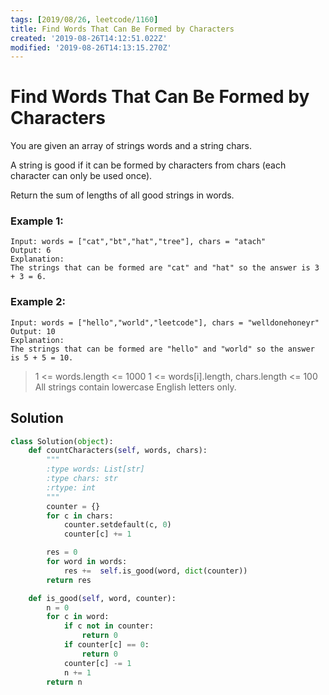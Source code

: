 ```yaml
---
tags: [2019/08/26, leetcode/1160]
title: Find Words That Can Be Formed by Characters
created: '2019-08-26T14:12:51.022Z'
modified: '2019-08-26T14:13:15.270Z'
---
```


# Find Words That Can Be Formed by Characters

You are given an array of strings words and a string chars.

A string is good if it can be formed by characters from chars (each character can only be used once).

Return the sum of lengths of all good strings in words.

### Example 1:

```
Input: words = ["cat","bt","hat","tree"], chars = "atach"
Output: 6
Explanation:
The strings that can be formed are "cat" and "hat" so the answer is 3 + 3 = 6.
```

### Example 2:

```
Input: words = ["hello","world","leetcode"], chars = "welldonehoneyr"
Output: 10
Explanation:
The strings that can be formed are "hello" and "world" so the answer is 5 + 5 = 10.
```

> 1 <= words.length <= 1000
> 1 <= words[i].length, chars.length <= 100
> All strings contain lowercase English letters only.


## Solution

```python
class Solution(object):
    def countCharacters(self, words, chars):
        """
        :type words: List[str]
        :type chars: str
        :rtype: int
        """
        counter = {}
        for c in chars:
            counter.setdefault(c, 0)
            counter[c] += 1

        res = 0
        for word in words:
            res +=  self.is_good(word, dict(counter))
        return res

    def is_good(self, word, counter):
        n = 0
        for c in word:
            if c not in counter:
                return 0
            if counter[c] == 0:
                return 0
            counter[c] -= 1
            n += 1
        return n
```
